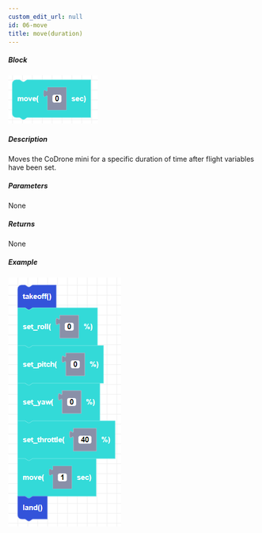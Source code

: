 ```yaml
---
custom_edit_url: null
id: 06-move
title: move(duration)
---
```


##### Block

![move image](move_seconds.png)

##### Description

Moves the CoDrone mini for a specific duration of time after flight variables have been set. 

##### Parameters

None

##### Returns

None

##### Example

![move example](move_seconds_example.png)

